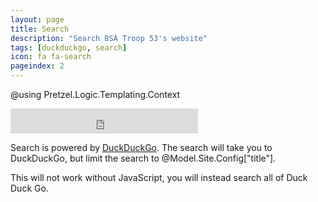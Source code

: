 ```yaml
---
layout: page
title: Search
description: "Search BSA Troop 53's website"
tags: [duckduckgo, search]
icon: fa fa-search
pageindex: 2
---
```

@using Pretzel.Logic.Templating.Context
<iframe src="https://duckduckgo.com/search.html?site=@Model.Site.Config["urlnohttp"]&amp;prefill=Search%20with%20DuckDuckGo" style="overflow:hidden;margin:0;padding:0;height:40px;" class="ddg-search" frameborder="0"></iframe>

Search is powered by [DuckDuckGo](https://duckduckgo.com/).  The search will take you to DuckDuckGo, but limit the search to @Model.Site.Config["title"].

<noscript>
This will not work without JavaScript, you will instead search all of Duck Duck Go.
</noscript>
